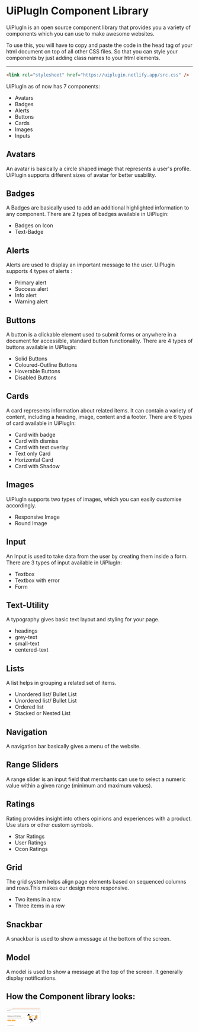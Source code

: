 # UiPlugIn Component Library

UiPlugIn is an open source component library that provides you a variety of components which you can use to make awesome websites.

To use this, you will have to copy and paste the code in the head tag
of your html document on top of all other CSS files. So that you can
style your components by just adding class names to your html
elements.

---

```html
<link rel="stylesheet" href="https://uiplugin.netlify.app/src.css" />
```

UiPlugIn as of now has 7 components:

- Avatars
- Badges
- Alerts
- Buttons
- Cards
- Images
- Inputs

## Avatars

An avatar is basically a circle shaped image that represents a user's profile. UiPlugin supports different sizes of avatar for better usability.

## Badges

A Badges are basically used to add an additional highlighted information to any component. There are 2 types of badges available in UiPlugin:

- Badges on Icon
- Text-Badge

## Alerts

Alerts are used to display an important message to the user. UiPlugin supports 4 types of alerts :

- Primary alert
- Success alert
- Info alert
- Warning alert

## Buttons

A button is a clickable element used to submit forms or anywhere in a document for accessible, standard button functionality. There are 4 types of buttons available in UiPlugin:

- Solid Buttons
- Coloured-Outline Buttons
- Hoverable Buttons
- Disabled Buttons

## Cards

A card represents information about related items. It can contain a variety of content, including a heading, image, content and a footer. There are 6 types of card available in UiPlugIn:

- Card with badge
- Card with dismiss
- Card with text overlay
- Text only Card
- Horizontal Card
- Card with Shadow

## Images

UiPlugIn supports two types of images, which you can easily customise accordingly.

- Responsive Image
- Round Image

## Input

An Input is used to take data from the user by creating them inside a form.
There are 3 types of input available in UiPlugIn:

- Textbox
- Textbox with error
- Form

## Text-Utility

A typography gives basic text layout and styling for your page.

- headings
- grey-text
- small-text
- centered-text

## Lists

A list helps in grouping a related set of items.

- Unordered list/ Bullet List
- Unordered list/ Bullet List
- Ordered list
- Stacked or Nested List

## Navigation

A navigation bar basically gives a menu of the website.

## Range Sliders

A range slider is an input field that merchants can use to select a numeric value within a given range (minimum and maximum values).

## Ratings

Rating provides insight into others opinions and experiences with a product. Use stars or other custom symbols.

- Star Ratings
- User Ratings
- Ocon Ratings

## Grid

The grid system helps align page elements based on sequenced columns and rows.This makes our design more responsive.

- Two items in a row
- Three items in a row

## Snackbar

A snackbar is used to show a message at the bottom of the screen.

## Model

A model is used to show a message at the top of the screen. It generally display notifications.


## How the Component library looks:

![UiPlugin](https://github.com/sahiba0915/UiPlugIn_CL/blob/tempdev/UIplugin.gif)

